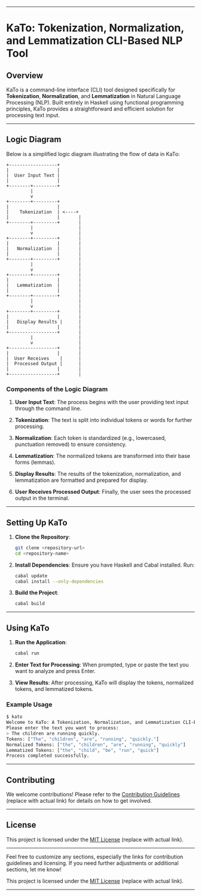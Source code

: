
---

# KaTo: Tokenization, Normalization, and Lemmatization CLI-Based NLP Tool

## Overview

KaTo is a command-line interface (CLI) tool designed specifically for **Tokenization**, **Normalization**, and **Lemmatization** in Natural Language Processing (NLP). Built entirely in Haskell using functional programming principles, KaTo provides a straightforward and efficient solution for processing text input.

---

## Logic Diagram

Below is a simplified logic diagram illustrating the flow of data in KaTo:

```
+------------------+
|                  |
|  User Input Text |
|                  |
+--------+---------+
         |
         v
+--------+---------+
|                  |
|    Tokenization  | <----+
|                  |       |
+--------+---------+       |
         |                 |
         v                 |
+--------+---------+       |
|                  |       |
|   Normalization  |       |
|                  |       |
+--------+---------+       |
         |                 |
         v                 |
+--------+---------+       |
|                  |       |
|   Lemmatization  |       |
|                  |       |
+--------+---------+       |
         |                 |
         v                 |
+--------+---------+       |
|                  |       |
|   Display Results |      |
|                  |       |
+------------------+       |
         |                 |
         v                 |
+------------------+       |
|                  |       |
|  User Receives    |      |
|  Processed Output |      |
|                  |       |
+------------------+       |
```

### Components of the Logic Diagram

1. **User Input Text**: The process begins with the user providing text input through the command line.
  
2. **Tokenization**: The text is split into individual tokens or words for further processing.

3. **Normalization**: Each token is standardized (e.g., lowercased, punctuation removed) to ensure consistency.

4. **Lemmatization**: The normalized tokens are transformed into their base forms (lemmas).

5. **Display Results**: The results of the tokenization, normalization, and lemmatization are formatted and prepared for display.

6. **User Receives Processed Output**: Finally, the user sees the processed output in the terminal.

---

## Setting Up KaTo

1. **Clone the Repository**: 
   ```bash
   git clone <repository-url>
   cd <repository-name>
   ```

2. **Install Dependencies**: Ensure you have Haskell and Cabal installed. Run:
   ```bash
   cabal update
   cabal install --only-dependencies
   ```

3. **Build the Project**:
   ```bash
   cabal build
   ```

---

## Using KaTo

1. **Run the Application**:
   ```bash
   cabal run
   ```

2. **Enter Text for Processing**: 
   When prompted, type or paste the text you want to analyze and press Enter.

3. **View Results**: 
   After processing, KaTo will display the tokens, normalized tokens, and lemmatized tokens.

### Example Usage

```bash
$ kato
Welcome to KaTo: A Tokenization, Normalization, and Lemmatization CLI-Based NLP Tool!
Please enter the text you want to process:
> The children are running quickly.
Tokens: ["The", "children", "are", "running", "quickly."]
Normalized Tokens: ["the", "children", "are", "running", "quickly"]
Lemmatized Tokens: ["the", "child", "be", "run", "quick"]
Process completed successfully.
```

---

## Contributing

We welcome contributions! Please refer to the [Contribution Guidelines](LINK_TO_CONTRIBUTION_GUIDELINES) (replace with actual link) for details on how to get involved.

---

## License

This project is licensed under the [MIT License](LINK_TO_LICENSE) (replace with actual link).

---

Feel free to customize any sections, especially the links for contribution guidelines and licensing. If you need further adjustments or additional sections, let me know!

This project is licensed under the [MIT License](LINK_TO_LICENSE) (replace with actual link).

---

